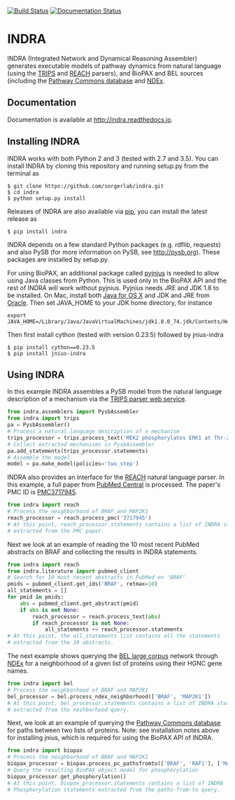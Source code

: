 [![Build Status](https://travis-ci.org/sorgerlab/indra.svg?branch=travis_ci)](https://travis-ci.org/sorgerlab/indra) [![Documentation Status](https://readthedocs.org/projects/indra/badge/?version=latest)](https://indra.readthedocs.io/en/latest/?badge=latest)

INDRA
=====

INDRA (Integrated Network and Dynamical Reasoning Assembler) generates
executable models of pathway dynamics from natural language (using the
[TRIPS](http://trips.ihmc.us/parser/cgi/drum) and
[REACH](https://github.com/clulab/reach) parsers), and BioPAX and BEL sources
(including the [Pathway Commons database](http://pathwaycommons.org/) and
[NDEx](http://ndexbio.org).

Documentation
-------------

Documentation is available at http://indra.readthedocs.io.

Installing INDRA
----------------

INDRA works with both Python 2 and 3 (tested with 2.7 and 3.5).
You can install INDRA by cloning this repository and running setup.py from the
terminal as

    $ git clone https://github.com/sorgerlab/indra.git
    $ cd indra
    $ python setup.py install

Releases of INDRA are also available via
[pip](https://pip.pypa.io/en/latest/installing/), you can install the latest
release as

    $ pip install indra

INDRA depends on a few standard Python packages (e.g. rdflib, requests) and
also PySB (for more information on PySB, see http://pysb.org).  These packages
are installed by setup.py.

For using BioPAX, an additional package called
[pyjnius](https://github.com/kivy/pyjnius) is needed to allow using Java
classes from Python.  This is used only in the BioPAX API and the rest of INDRA
will work without pyjnius. Pyjnius needs JRE and JDK 1.8 to be installed.  On
Mac, install both [Java for OS X](http://support.apple.com/kb/DL1572) and JDK
and JRE from
[Oracle](http://www.oracle.com/technetwork/java/javase/downloads/index.html).
Then set JAVA\_HOME to your JDK home directory, for instance

    export JAVA_HOME=/Library/Java/JavaVirtualMachines/jdk1.8.0_74.jdk/Contents/Home

Then first install cython (tested with version 0.23.5) followed by jnius-indra

    $ pip install cython==0.23.5
    $ pip install jnius-indra

Using INDRA
-----------

In this example INDRA assembles a PySB model from the natural language
description of a mechanism via the [TRIPS parser web
service](http://trips.ihmc.us/parser/cgi/drum).

```python
from indra.assemblers import PysbAssembler
from indra import trips
pa = PysbAssembler()
# Process a natural language description of a mechanism
trips_processor = trips.process_text('MEK2 phosphorylates ERK1 at Thr-202 and Tyr-204')
# Collect extracted mechanisms in PysbAssembler
pa.add_statements(trips_processor.statements)
# Assemble the model
model = pa.make_model(policies='two_step')
```

INDRA also provides an interface for the
[REACH](http://agathon.sista.arizona.edu:8080/odinweb/) natural language
parser. In this example, a full paper from [PubMed
Central](http://www.ncbi.nlm.nih.gov/pmc/) is processed. The paper's PMC ID is
[PMC3717945](http://www.ncbi.nlm.nih.gov/pmc/articles/PMC3717945/).

```python
from indra import reach
# Process the neighborhood of BRAF and MAP2K1
reach_processor = reach.process_pmc('3717945')
# At this point, reach_processor.statements contains a list of INDRA statements
# extracted from the PMC paper.
```

Next we look at an example of reading the 10 most recent PubMed abstracts on
BRAF and collecting the results in INDRA statements.

```python
from indra import reach
from indra.literature import pubmed_client
# Search for 10 most recent abstracts in PubMed on 'BRAF'
pmids = pubmed_client.get_ids('BRAF', retmax=10)
all_statements = []
for pmid in pmids:
    abs = pubmed_client.get_abstract(pmid)
    if abs is not None:
        reach_processor = reach.process_text(abs)
        if reach_processor is not None:
            all_statements += reach_processor.statements
# At this point, the all_statements list contains all the statements
# extracted from the 10 abstracts.
```

The next example shows querying the [BEL large
corpus](http://public.ndexbio.org/#/network/9ea3c170-01ad-11e5-ac0f-000c29cb28fb)
network through [NDEx](http://ndexbio.org) for a neighborhood of a given list
of proteins using their HGNC gene names.

```python
from indra import bel
# Process the neighborhood of BRAF and MAP2K1
bel_processor = bel.process_ndex_neighborhood(['BRAF', 'MAP2K1'])
# At this point, bel_processor.statements contains a list of INDRA statements
# extracted from the neihborhood query.
```

Next, we look at an example of querying the [Pathway Commons
database](http://pathwaycommons.org) for paths between two lists of proteins.
Note: see installation notes above for installing jnius, which is required for
using the BioPAX API of INDRA.

```python
from indra import biopax
# Process the neighborhood of BRAF and MAP2K1
biopax_processor = biopax.process_pc_pathsfromto(['BRAF', 'RAF1'], ['MAP2K1', 'MAP2K2'])
# Query the resulting BioPAX object model for phosphorylation
biopax_processor.get_phosphorylation()
# At this point, biopax_processor.statements contains a list of INDRA 
# Phosphorylation statements extracted from the paths-from-to query.
```


